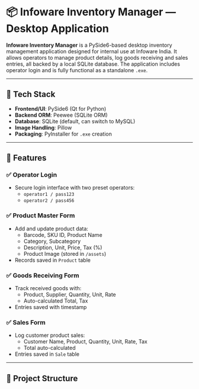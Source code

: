 # 📦 Infoware Inventory Manager — Desktop Application

**Infoware Inventory Manager** is a PySide6-based desktop inventory management application designed for internal use at Infoware India. It allows operators to manage product details, log goods receiving and sales entries, all backed by a local SQLite database. The application includes operator login and is fully functional as a standalone `.exe`.

---

## 🔧 Tech Stack

- **Frontend/UI**: PySide6 (Qt for Python)
- **Backend ORM**: Peewee (SQLite ORM)
- **Database**: SQLite (default, can switch to MySQL)
- **Image Handling**: Pillow
- **Packaging**: PyInstaller for `.exe` creation

---

## 🧩 Features

### ✅ Operator Login
- Secure login interface with two preset operators:
  - `operator1 / pass123`
  - `operator2 / pass456`

### ✅ Product Master Form
- Add and update product data:
  - Barcode, SKU ID, Product Name
  - Category, Subcategory
  - Description, Unit, Price, Tax (%)
  - Product Image (stored in `/assets`)
- Records saved in `Product` table

### ✅ Goods Receiving Form
- Track received goods with:
  - Product, Supplier, Quantity, Unit, Rate
  - Auto-calculated Total, Tax
- Entries saved with timestamp

### ✅ Sales Form
- Log customer product sales:
  - Customer Name, Product, Quantity, Unit, Rate, Tax
  - Total auto-calculated
- Entries saved in `Sale` table

---

## 📁 Project Structure

